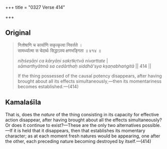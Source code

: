 +++
title = "0327 Verse 414"

+++
## Original 
>
> निःशेषाणि च कार्याणि सकृत्कृत्वा निवर्त्तते ।  
> सामर्थ्यात्मा स चेदार्थः सिद्धाऽस्य क्षणभङ्गिता ॥ ४१४ ॥ 
>
> *niḥśeṣāṇi ca kāryāṇi sakṛtkṛtvā nivarttate* \|  
> *sāmarthyātmā sa cedārthaḥ siddhā'sya kṣaṇabhaṅgitā* \|\| 414 \|\| 
>
> If the thing possessed of the causal potency disappears, after having brought about all its effects simultaneously,—then its momentariness becomes established.—(414)



## Kamalaśīla

That is, does the *nature* of the thing consisting in its capacity for effective action disappear, after having brought about all the effects simultaneously? Or does it continue to exist?—These are the only two alternatives possible.—If it is held that it disappears, then that establishes its momentary character; as at each moment fresh natures would be appearing, one after the other, each preceding nature becoming destroyed by itself.—(414)


